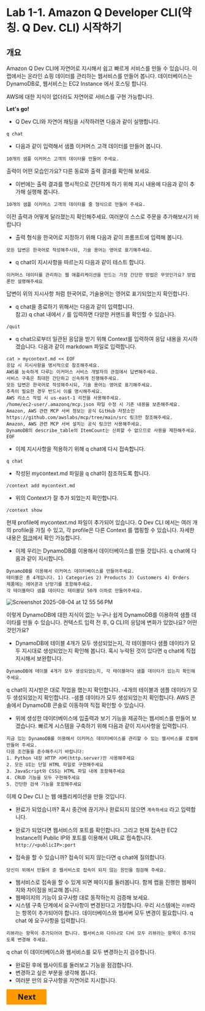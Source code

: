 # Lab 1-1. Amazon Q Developer CLI(약칭. Q Dev. CLI)  시작하기
## 개요 
Amazon Q Dev CLI에 자연어로 지시해서 쉽고 빠르게 서비스를 만들 수 있습니다.
이 랩에서는 온라인 쇼핑 데이터를 관리하는 웹서비스를 만들어 봅니다. 데이터베이스는 DynamoDB로, 웹서비스는 EC2 Instance 에서 호스팅 합니다.

AWS에 대한 지식이 없더라도 자연어로 서비스를 구현 가능합니다.
 
**Let's go!**

* Q Dev CLI와 자연어 채팅을 시작하려면 다음과 같이 실행합니다. 
```
q chat
```

* 다음과 같이 입력해서 샘플 이커머스 고객 데이터를 만들어 봅니다.
```
10개의 샘플 이커머스 고객의 데이터를 만들어 주세요. 
```
출력이 어떤 모습인가요? 다른 동료와 출력 결과를 확인해 보세요.

* 이번에는 출력 결과를 명시적으로 간단하게 하기 위해 지시 내용에 다음과 같이 추가해 실행해 봅니다.
```
10개의 샘플 이커머스 고객의 데이터를 줄 형식으로 만들어 주세요. 
```
이전 출력과 어떻게 달라졌는지 확인해주세요. 여러분이 스스로 주문을 추가해보시기 바랍니다

* 출력 형식을 한국어로 지정하기 위해 다음과 같이 프롬프트에 입력해 봅니다.
```
모든 답변은 한국어로 작성해주시되, 기술 용어는 영어로 표기해주세요.
```

* q chat이 지시사항을 따르는지 다음과 같이 테스트 합니다.
```
이커머스 데이터를 관리하는 웹 애플리케이션을 만드는 가장 간단한 방법은 무엇인가요? 방법론만 설명해주세요
```
답변이 위의 지시사항 처럼 한국어로, 기술용어는 영어로 표기되었는지 확인합니다.

* q chat을 종료하기 위해서는 다음과 같이 입력합니다.  
참고) q chat 내에서 `/` 를 입력하면 다양한 커맨드를 확인할 수 있습니다.
```
/quit
```

* q chat으로부터 일관된 응답을 받기 위해 Context를 입력하여 응답 내용을 지시하겠습니다.
다음과 같이 markdown 파일로 입력합니다. 
```
cat > mycontext.md << EOF
응답 시 지시사항을 명시적으로 참조해주세요.
AWS를 능숙하게 다루는 이커머스 서비스 개발자의 관점에서 답변해주세요.
서비스 구축은 최대한 간단하고 신속하게 진행해주세요.
모든 답변은 한국어로 작성해주시되, 기술 용어는 영어로 표기해주세요.
추측이 필요한 경우 반드시 이를 명시해주세요.
AWS 리소스 작업 시 us-east-1 리전을 사용해주세요.
/home/ec2-user/.amazonq/mcp.json 파일 수정 시 기존 내용을 보존해주세요.
Amazon, AWS 관련 MCP 서버 정보는 공식 GitHub 저장소인 https://github.com/awslabs/mcp/tree/main/src 링크만 참조해주세요.
Amazon, AWS 관련 MCP 서버 설치는 공식 링크만 사용해주세요.
DynamoDB의 describe_table의 ItemCount는 신뢰할 수 없으므로 사용을 제한해주세요.
EOF
```

* 이제 지시사항을 적용하기 위해 q chat에 다시 접속합니다. 
```
q chat
```

* 작성된 mycontext.md 파일을 q chat이 참조하도록 합니다.
```
/context add mycontext.md
```

* 위의 Context가 잘 추가 되었는지 확인합니다.
```
/context show
```
현재 profile에 mycontext.md 파일이 추가되어 있습니다. Q Dev CLI 에서는 여러 개의 profile을 가질 수 있고, 각 profile은 다른 Context 를 맵핑할 수 있습니다. 자세한 내용은 [링크](https://docs.aws.amazon.com/amazonq/latest/qdeveloper-ug/command-line-context-profiles.html)에서 확인 가능합니다.

* 이제 우리는 DynamoDB를 이용해서 데이터베이스를 만들 것입니다. q chat에 다음과 같이 지시합니다.
```
DynamoDB를 이용해서 이커머스 데이터베이스를 만들어주세요. 
테이블은 총 4개입니다. 1) Categories 2) Products 3) Customers 4) Orders
제품에는 에어콘과 난방기를 포함해주세요.
각 테이블마다 샘플 데이타는 테이블당 50개 이하로 만들어주세요.
```
<img width="1432" height="508" alt="Screenshot 2025-08-04 at 12 55 56 PM" src="https://github.com/user-attachments/assets/b944e4b2-ee52-4ad8-8e40-1fb87ed303f4" />


이렇게 DynamoDB에 대한 지식이 없는 누구나 쉽게 DynamoDB를 이용하여 샘플 데이타를 만들 수 있습니다.
컨텍스트 입력 전 후, Q CLI의 응답에 변화가 있었나요? 어떤 것인가요?

* DynamoDB에 테이블 4개가 모두 생성되었는지, 각 테이블마다 샘플 데이타가 모두 지시대로 생성되었는지 확인해 봅니다. 혹시 누락된 것이 있다면 q chat에 직접 지시해서 보완합니다.
```
DynamoDB에 테이블 4개가 모두 생성되었는지, 각 테이블마다 샘플 데이타가 있는지 확인해주세요. 
```
q chat이 지시받은 대로 작업을 했는지 확인합니다.
-4개의 테이블과 샘플 데이타가 모두 생성되었는지 확인합니다.
-샘플 데이타가 모두 생성되었는지 확인합니다.
AWS 콘솔에서 DynamoDB 콘솔로 이동하여 직접 확인할 수 있습니다.


* 위에 생성한 데이터베이스에 입출력과 보기 기능을 제공하는 웹서비스를 만들어 보겠습니다. 빠르게 시스템을 구축하기 위해 다음과 같이 지시사항을 입력합니다.
```
지금 있는 DynamoDB를 이용해서 이커머스 데이터베이스를 관리할 수 있는 웹서비스를 로컬에 만들어 주세요.
다음 조건들을 준수해주시기 바랍니다:
1. Python 내장 HTTP 서버(http.server)만 사용해주세요
2. 모든 UI는 단일 HTML 파일로 구현해주세요
3. JavaScript와 CSS는 HTML 파일 내에 포함해주세요
4. CRUD 기능을 모두 구현해주세요
5. 간단한 검색 기능을 포함해주세요
```
이제 Q Dev CLI 는 웹 애플리케이션을 만들 것입니다.

* 완료가 되었습니까? 혹시 중간에 끊기거나 완료되지 않으면 `계속하세요` 라고 입력합니다.

* 완료가 되었다면 웹서비스의 포트를 확인합니다. 그리고 현재 접속한 EC2 Instance의 Public IP와 포트를 이용해서 URL로 접속합니다. `http://<publicIP>:port`

* 접속을 할 수 있습니까? 접속이 되지 않는다면 q chat에 질의합니다.
```
당신이 위에서 만들어 준 웹서비스로 접속이 되지 않는 원인을 점검해 주세요. 
```
* 웹서비스로 접속을 할 수 있게 되면 페이지를 둘러봅니다. 함께 랩을 진행한 웹페이지와 차이점을 비교해 봅니다.
* 웹페이지의 기능이 요구사항 대로 동작하는지 검증해 보세요.
* 시스템 구축 단계에서 요구사항이 변경된다고 가정합니다. 우리 시스템에는 `리뷰`라는 항목이 추가되어야 합니다. 데이터베이스와 웹서버 모두 변경이 필요합니다. q chat 에 요구사항을 입력합니다.
```
리뷰라는 항목이 추가되어야 합니다. 웹서비스와 다이나모 디비 모두 리뷰라는 항목이 추가되도록 변경해 주세요.
```
q chat 이 데이터베이스와 웹서비스를 모두 변경하는지 검수합니다.

* 완료된 후에 웹사이트를 둘러보고 기능을 점검합니다.
* 변경하고 싶은 부분을 생각해 봅니다.
* 여러분 만의 요구사항을 자연어로 지시합니다.

[![Next](../03.mcp-server/images/next.png)](../02.q-cli-troubleshooting-mcp/01.PrimeDay_LoadTest.md)
